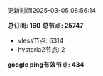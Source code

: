更新时间2025-03-05 08:56:14

**总订阅: 160**
**总节点: 25747**
- vless节点: 6314
- hysteria2节点: 2

**google ping有效节点: 434**
